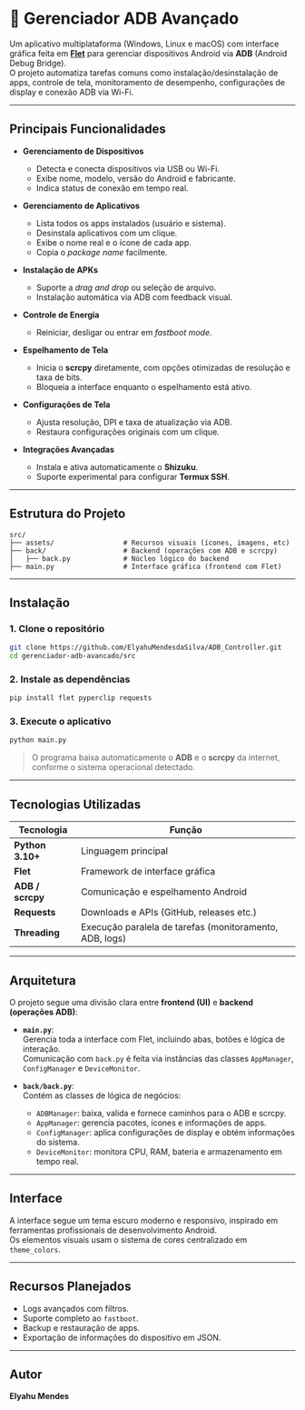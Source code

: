 # 📱 Gerenciador ADB Avançado

Um aplicativo multiplataforma (Windows, Linux e macOS) com interface gráfica feita em **[Flet](https://flet.dev/)** para gerenciar dispositivos Android via **ADB** (Android Debug Bridge).  
O projeto automatiza tarefas comuns como instalação/desinstalação de apps, controle de tela, monitoramento de desempenho, configurações de display e conexão ADB via Wi-Fi.

---

## Principais Funcionalidades

- **Gerenciamento de Dispositivos**
  - Detecta e conecta dispositivos via USB ou Wi-Fi.
  - Exibe nome, modelo, versão do Android e fabricante.
  - Indica status de conexão em tempo real.

- **Gerenciamento de Aplicativos**
  - Lista todos os apps instalados (usuário e sistema).
  - Desinstala aplicativos com um clique.
  - Exibe o nome real e o ícone de cada app.
  - Copia o *package name* facilmente.

- **Instalação de APKs**
  - Suporte a *drag and drop* ou seleção de arquivo.
  - Instalação automática via ADB com feedback visual.

- **Controle de Energia**
  - Reiniciar, desligar ou entrar em *fastboot mode*.

- **Espelhamento de Tela**
  - Inicia o **scrcpy** diretamente, com opções otimizadas de resolução e taxa de bits.
  - Bloqueia a interface enquanto o espelhamento está ativo.

- **Configurações de Tela**
  - Ajusta resolução, DPI e taxa de atualização via ADB.
  - Restaura configurações originais com um clique.

- **Integrações Avançadas**
  - Instala e ativa automaticamente o **Shizuku**.
  - Suporte experimental para configurar **Termux SSH**.

---

## Estrutura do Projeto

```
src/
├── assets/                 # Recursos visuais (ícones, imagens, etc)
├── back/                   # Backend (operações com ADB e scrcpy)
│   ├── back.py             # Núcleo lógico do backend
├── main.py                 # Interface gráfica (frontend com Flet)
```

---

## Instalação

### 1. Clone o repositório
```bash
git clone https://github.com/ElyahuMendesdaSilva/ADB_Controller.git
cd gerenciador-adb-avancado/src
```

### 2. Instale as dependências
```bash
pip install flet pyperclip requests
```

### 3. Execute o aplicativo
```bash
python main.py
```

> O programa baixa automaticamente o **ADB** e o **scrcpy** da internet, conforme o sistema operacional detectado.

---

## Tecnologias Utilizadas

| Tecnologia | Função |
|-------------|--------|
| **Python 3.10+** | Linguagem principal |
| **Flet** | Framework de interface gráfica |
| **ADB / scrcpy** | Comunicação e espelhamento Android |
| **Requests** | Downloads e APIs (GitHub, releases etc.) |
| **Threading** | Execução paralela de tarefas (monitoramento, ADB, logs) |

---

## Arquitetura

O projeto segue uma divisão clara entre **frontend (UI)** e **backend (operações ADB)**:

- **`main.py`**:  
  Gerencia toda a interface com Flet, incluindo abas, botões e lógica de interação.  
  Comunicação com `back.py` é feita via instâncias das classes `AppManager`, `ConfigManager` e `DeviceMonitor`.

- **`back/back.py`**:  
  Contém as classes de lógica de negócios:
  - `ADBManager`: baixa, valida e fornece caminhos para o ADB e scrcpy.
  - `AppManager`: gerencia pacotes, ícones e informações de apps.
  - `ConfigManager`: aplica configurações de display e obtém informações do sistema.
  - `DeviceMonitor`: monitora CPU, RAM, bateria e armazenamento em tempo real.

---

## Interface

A interface segue um tema escuro moderno e responsivo, inspirado em ferramentas profissionais de desenvolvimento Android.  
Os elementos visuais usam o sistema de cores centralizado em `theme_colors`.

---

## Recursos Planejados

- Logs avançados com filtros.
- Suporte completo ao `fastboot`.
- Backup e restauração de apps.
- Exportação de informações do dispositivo em JSON.

---

## Autor

**Elyahu Mendes**  

